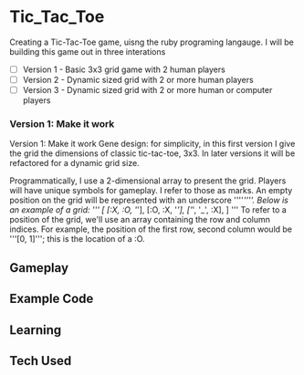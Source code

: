 # Tic_Tac_Toe
Creating a Tic-Tac-Toe game, uisng the ruby programing langauge. I will be building this game out in three interations
- [ ] Version 1 - Basic 3x3 grid game with 2 human players
- [ ] Version 2 - Dynamic sized grid with 2 or more human players
- [ ] Version 3 - Dynamic sized grid with 2 or more human or computer players

### Version 1: Make it work
Version 1: Make it work
Gene design: for simplicity, in this first version I give the grid the dimensions of classic tic-tac-toe, 3x3. In later versions it will be refactored for a dynamic grid size.

Programmatically, I use a 2-dimensional array to present the grid. Players will have unique symbols for gameplay. I refer to those as marks. An empty position on the grid will be represented with an underscore ''''_''''. Below is an example of a grid:
'''
[
    [:X, :O, '_'],
    [:O, :X, '_'],
    ['_', '_', :X],
]
'''
To refer to a position of the grid, we'll use an array containing the row and column indices. For example, the position of the first row, second column would be '''[0, 1]'''; this is the location of a :O.


## Gameplay


## Example Code


## Learning


## Tech Used
